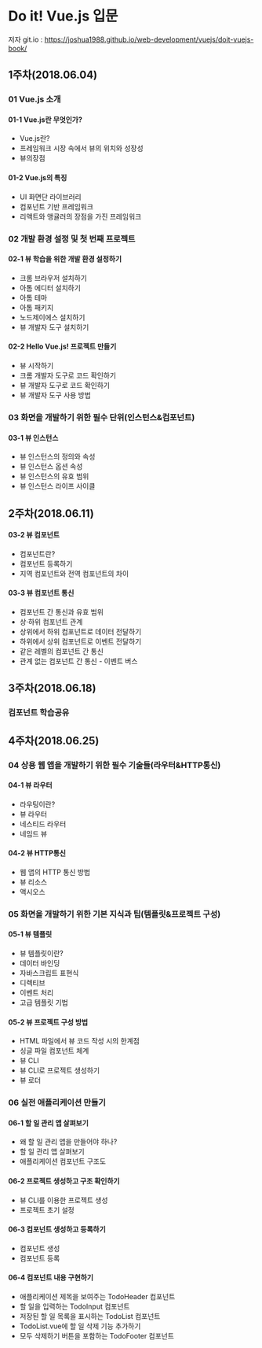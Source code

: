 # Do it! Vue.js 입문

저자 git.io : https://joshua1988.github.io/web-development/vuejs/doit-vuejs-book/



## 1주차(2018.06.04)

### 01 Vue.js 소개

#### 01-1 Vue.js란 무엇인가?

- Vue.js란?
- 프레임워크 시장 속에서 뷰의 위치와 성장성
- 뷰의장점

#### 01-2 Vue.js의 특징

- UI 화면단 라이브러리
- 컴포넌트 기반 프레임워크
- 리액트와 앵귤러의 장점을 가진 프레임워크

### 02 개발 환경 설정 및 첫 번째 프로젝트

#### 02-1 뷰 학습을 위한 개발 환경 설정하기

- 크롬 브라우저 설치하기
- 아톰 에디터 설치하기
- 아톰 테마
- 아톰 패키지
- 노드제이에스 설치하기
- 뷰 개발자 도구 설치하기

#### 02-2 Hello Vue.js! 프로젝트 만들기

- 뷰 시작하기
- 크롬 개발자 도구로 코드 확인하기
- 뷰 개발자 도구로 코드 확인하기
- 뷰 개발자 도구 사용 방법

### 03 화면을 개발하기 위한 필수 단위(인스턴스&컴포넌트)

#### 03-1 뷰 인스턴스

- 뷰 인스턴스의 정의와 속성
- 뷰 인스턴스 옵션 속성
- 뷰 인스턴스의 유효 범위
- 뷰 인스턴스 라이프 사이클



## 2주차(2018.06.11)

#### 03-2 뷰 컴포넌트

- 컴포넌트란?
- 컴포넌트 등록하기
- 지역 컴포넌트와 전역 컴포넌트의 차이

#### 03-3 뷰 컴포넌트 통신

- 컴포넌트 간 통신과 유효 범위
- 상·하위 컴포넌트 관계
- 상위에서 하위 컴포넌트로 데이터 전달하기
- 하위에서 상위 컴포넌트로 이벤트 전달하기
- 같은 레벨의 컴포넌트 간 통신
- 관계 없는 컴포넌트 간 통신 - 이벤트 버스



## 3주차(2018.06.18)
### 컴포넌트 학습공유

## 4주차(2018.06.25)
### 04 상용 웹 앱을 개발하기 위한 필수 기술들(라우터&HTTP통신)

#### 04-1 뷰 라우터

- 라우팅이란?
- 뷰 라우터
- 네스티드 라우터
- 네임드 뷰

#### 04-2 뷰 HTTP통신

- 웹 앱의 HTTP 통신 방법
- 뷰 리소스
- 액시오스




### 05 화면을 개발하기 위한 기본 지식과 팁(템플릿&프로젝트 구성)

#### 05-1 뷰 템플릿

- 뷰 템플릿이란?
- 데이터 바인딩
- 자바스크립트 표현식
- 디렉티브
- 이벤트 처리
- 고급 템플릿 기법

#### 05-2 뷰 프로젝트 구성 방법

- HTML 파일에서 뷰 코드 작성 시의 한계점
- 싱글 파일 컴포넌트 체계
- 뷰 CLI
- 뷰 CLI로 프로젝트 생성하기
- 뷰 로더




### 06 실전 애플리케이션 만들기

#### 06-1 할 일 관리 앱 살펴보기

- 왜 할 일 관리 앱을 만들어야 하나?
- 할 일 관리 앱 살펴보기
- 애플리케이션 컴포넌트 구조도

#### 06-2 프로젝트 생성하고 구조 확인하기

- 뷰 CLI를 이용한 프로젝트 생성
- 프로젝트 초기 설정

#### 06-3 컴포넌트 생성하고 등록하기

- 컴포넌트 생성
- 컴포넌트 등록

#### 06-4 컴포넌트 내용 구현하기

- 애플리케이션 제목을 보여주는 TodoHeader 컴포넌트
- 할 일을 입력하는 TodoInput 컴포넌트
- 저장된 할 일 목록을 표시하는 TodoList 컴포넌트
- TodoList.vue에 할 일 삭제 기능 추가하기
- 모두 삭제하기 버튼을 포함하는 TodoFooter 컴포넌트

